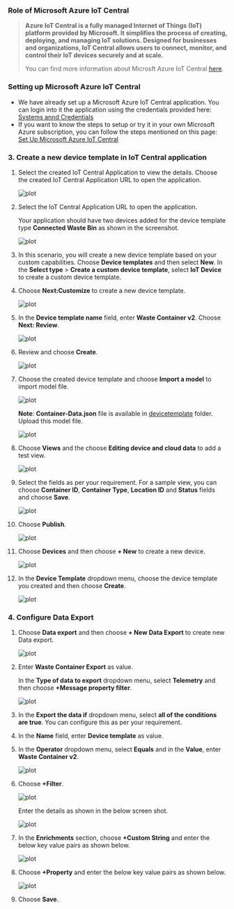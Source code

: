### Role of Microsoft Azure IoT Central    
>
>**Azure IoT Central is a fully managed Internet of Things (IoT) platform provided by Microsoft. It simplifies the process of creating, deploying, and managing IoT solutions. Designed for businesses and organizations, IoT Central allows users to connect, monitor, and control their IoT devices securely and at scale.**     
>
>You can find more information about Microsft Azure IoT Central [here](https://azure.microsoft.com/en-in/products/iot-central).

### Setting up Microsoft Azure IoT Central    
- We have already set up a Microsoft Azure IoT Central application. You can login into it the application using the credentials provided here: [Systems annd Credentials](../ex0/README.md/#systems-annd-credentials)
- If you want to know the steps to setup or try it in your own Microsoft Azure subscription, you can follow the steps mentioned on this page: [Set Up Microsoft Azure IoT Central](./SetUp_Azure_IoT.md)

### 3. Create a new device template in IoT Central application

1. Select the created IoT Central Application to view the details. Choose the created IoT Central Application URL to open the application.

    ![plot](./images/created-app.png)

2. Select the IoT Central Application URL to open the application.

    Your application should have two devices added for the device template type **Connected Waste Bin** as shown in the screenshot.

    ![plot](./images/iot-app.png)

3. In this scenario, you will create a new device template based on your custom capabilities. Choose **Device templates** and then select **New**. In the **Select type** > **Create a custom device template**, select **IoT Device** to create a custom device template.

4. Choose **Next:Customize** to create a new device template.

    ![plot](./images/newdevice-template1.png)

5. In the **Device template name** field, enter **Waste Container v2**. Choose **Next: Review**.

   ![plot](./images/newdevice-template2.png)

6. Review and choose **Create**. 

   ![plot](./images/newdevice-template3.png)

7. Choose the created device template and choose **Import a model** to import model file.

    ![plot](./images/import-template.png)

    **Note**: **Container-Data.json** file is available in [devicetemplate](./devicetemplate/) folder. Upload this model file.

    ![plot](./images/model-imported.png)

8. Choose **Views** and the choose **Editing device and cloud data** to add a test view.

    ![plot](./images/addview.png)

9. Select the fields as per your requirement. For a sample view, you can choose **Container ID**, **Container Type**, **Location ID** and **Status** fields and choose **Save**.

    ![plot](./images/addview1.png)

10. Choose **Publish**.

    ![plot](./images/publish.png)

11. Choose **Devices** and then choose **+ New** to create a new device. 

    ![plot](./images/newdevice.png)

12. In the **Device Template** dropdown menu, choose the device template you created and then choose **Create**.

    ![plot](./images/newdevice1.png)


### 4. Configure Data Export

1. Choose **Data export** and then choose **+ New Data Export** to create new Data export.

    ![plot](./images/iot-dataexport.png)

2. Enter **Waste Container Export** as value. 

    In the **Type of data to export** dropdown menu, select **Telemetry** and then choose **+Message property filter**.

    ![plot](./images/dataexport-new.png)

3. In the **Export the data if** dropdown menu, select **all of the conditions are true**. You can configure this as per your requirement.

4. In the **Name** field, enter **Device template** as value.

5. In the **Operator** dropdown menu, select **Equals** and in the **Value**, enter **Waste Container v2**.

    ![plot](./images/dataexport-new1.png)

6. Choose **+Filter**.

    ![plot](./images/dataexport-new2.png)

    Enter the details as shown in the below screen shot.

    ![plot](./images/dataexport-new3.png)

    
7. In the **Enrichments** section, choose **+Custom String** and enter the below key value pairs as shown below.

    ![plot](./images/enrichment-custom.png)

8. Choose **+Property** and enter the below key value pairs as shown below.

    ![plot](./images/enrichment-property.png)

9. Choose **Save**.
